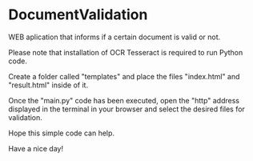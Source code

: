 # DocumentValidation
WEB aplication that informs if a certain document is valid or not.

Please note that installation of OCR Tesseract is required to run Python code.

Create a folder called "templates" and place the files "index.html" and "result.html" inside of it.

Once the "main.py" code has been executed, open the "http" address displayed in the terminal in your browser and select the desired files for validation.

Hope this simple code can help.

Have a nice day!
